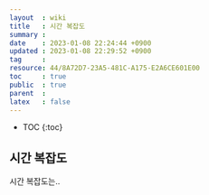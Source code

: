 ```yaml
---
layout  : wiki
title   : 시간 복잡도 
summary : 
date    : 2023-01-08 22:24:44 +0900
updated : 2023-01-08 22:29:52 +0900
tag     : 
resource: 44/8A72D7-23A5-481C-A175-E2A6CE601E00
toc     : true
public  : true
parent  : 
latex   : false
---
```

* TOC
{:toc}

## 시간 복잡도
시간 복잡도는..
